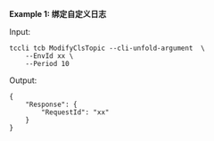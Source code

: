 **Example 1: 绑定自定义日志**



Input: 

```
tccli tcb ModifyClsTopic --cli-unfold-argument  \
    --EnvId xx \
    --Period 10
```

Output: 
```
{
    "Response": {
        "RequestId": "xx"
    }
}
```

